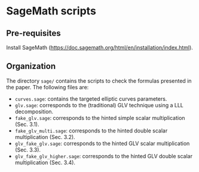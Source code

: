 # SageMath scripts

## Pre-requisites
Install SageMath (https://doc.sagemath.org/html/en/installation/index.html).

## Organization
The directory `sage/` contains the scripts to check the formulas presented in the paper. The following files are:
- `curves.sage`: contains the targeted elliptic curves parameters.
- `glv.sage`: corresponds to the (traditional) GLV technique using a LLL decomposition.
- `fake_glv.sage`: corresponds to the hinted simple scalar multiplication (Sec. 3.1).
- `fake_glv_multi.sage`: corresponds to the hinted double scalar multiplication (Sec. 3.2).
- `glv_fake_glv.sage`: corresponds to the hinted GLV scalar multiplication (Sec. 3.3).
- `glv_fake_glv_higher.sage`: corresponds to the hinted GLV double scalar multiplication (Sec. 3.4).
